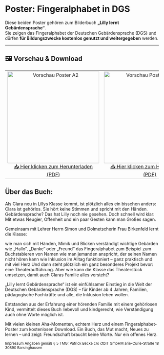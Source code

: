 # Poster: Fingeralphabet in DGS

Diese beiden Poster gehören zum Bilderbuch **„Lilly lernt Gebärdensprache“**.  
Sie zeigen das Fingeralphabet der Deutschen Gebärdensprache (DGS) und dürfen **für Bildungszwecke kostenlos genutzt und weitergegeben** werden.

---

## 🖼️ Vorschau & Download

<table>
  <tr>
    <td align="center">
      <a href="https://github.com/LillyLernt/DGS/releases/download/v1.0/FingeralphabetA2.pdf">
        <img src="https://github.com/LillyLernt/DGS/releases/download/v1.0/posterA2.jpg" alt="Vorschau Poster A2" width="300"/>
      </a><br>
      <a href="https://github.com/LillyLernt/DGS/releases/download/v1.0/FingeralphabetA2.pdf">
        📥 Hier klicken zum Herunterladen (PDF)
      </a>
    </td>
    <td align="center">
      <a href="https://github.com/LillyLernt/DGS/releases/download/v1.0/FingeralphabetA4.pdf">
        <img src="https://github.com/LillyLernt/DGS/releases/download/v1.0/posterA4.jpg" alt="Vorschau Poster 4×A4" width="300"/>
      </a><br>
      <a href="https://github.com/LillyLernt/DGS/releases/download/v1.0/FingeralphabetA4.pdf">
        📥 Hier klicken zum Herunterladen (PDF)
      </a>
    </td>
  </tr>
</table>

## Über das Buch:
Als Clara neu in Lillys Klasse kommt, ist plötzlich alles ein bisschen anders:
Clara ist gehörlos. Sie hört keine Stimmen und spricht mit den Händen.
Gebärdensprache? Das hat Lilly noch nie gesehen. Doch schnell wird klar:
Mit etwas Neugier, Offenheit und ein paar Gesten kann man Großes sagen.

Gemeinsam mit Lehrer Herrn Simon und Dolmetscherin Frau Birkenfeld lernt die Klasse:

wie man sich mit Händen, Mimik und Blicken verständigt
wichtige Gebärden wie „Hallo“, „Danke“ oder „Freund“
das Fingeralphabet zum Beispiel zum Buchstabieren von Namen
wie man jemanden anspricht, der seinen Namen nicht hören kann
wie Inklusion im Alltag funktioniert – ganz praktisch und mit viel Herz
Und dann steht plötzlich ein ganz besonderes Projekt bevor: eine Theateraufführung. Aber wie kann die Klasse das Theaterstück umsetzen, damit auch Claras Familie alles versteht?


„Lilly lernt Gebärdensprache“ ist ein einfühlsamer Einstieg in die Welt der Deutschen Gebärdensprache (DGS) –
für Kinder ab 4 Jahren, Familien, pädagogische Fachkräfte und alle, die Inklusion leben wollen.

Entstanden aus der Erfahrung einer hörenden Familie mit einem gehörlosen Kind, vermittelt dieses Buch liebevoll und kindgerecht, wie Verständigung auch ohne Worte möglich ist.

Mit vielen kleinen Aha-Momenten, echtem Herz und einem Fingeralphabet-Poster zum kostenlosen Download.
Ein Buch, das Mut macht, Neues zu lernen –
und zeigt:
Freundschaft braucht keine Worte. Nur ein offenes Herz.

<small>
Impressum Angaben gemäß § 5 TMG: Patrick Becke c/o ctbIT GmbHM arie-Curie-Straße 18 30890 Barsinghausen 
</small>
